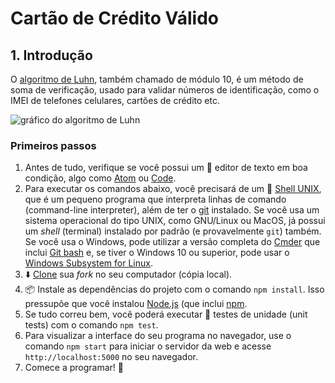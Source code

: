# Cartão de Crédito Válido

## 1. Introdução

O [algoritmo de Luhn](https://en.wi.org/wiki/Luhn_algorithm), também
chamado de módulo 10, é um método de soma de verificação, usado para validar
números de identificação, como o IMEI de telefones celulares, cartões de crédito
etc.

![gráfico do algoritmo de Luhn](https://www.101computing.net/wp/wp-content/uploads/Luhn-Algorithm.png)

### Primeiros passos

1. Antes de tudo, verifique se você possui um :pencil: editor de texto em boa
   condição, algo como [Atom](https://atom.io/) ou
   [Code](https://code.visualstudio.com/).
2. Para executar os comandos abaixo, você precisará de um :shell: 
[Shell UNIX](https://github.com/Laboratoria/bootcamp/tree/master/topics/shell), que
   é um pequeno programa que interpreta linhas de comando (command-line
   interpreter), além de ter o
   [git](https://github.com/Laboratoria/bootcamp/tree/master/topics/scm/01-git)
   instalado. Se você usa um sistema operacional do tipo UNIX, como GNU/Linux ou
   MacOS, já possui um _shell_ (terminal) instalado por padrão (e provavelmente
   `git`) também. Se você usa o Windows, pode utilizar a versão completa do
  [Cmder](https://cmder.net/) que inclui 
  [Git bash](https://git-scm.com/download/win) e, se tiver o Windows 10 ou superior,
   pode usar o 
   [Windows Subsystem for Linux](https://docs.microsoft.com/en-us/windows/wsl/install-win10).
3. :arrow_down: [Clone](https://help.github.com/articles/cloning-a-repository/)
   sua _fork_ no seu computador (cópia local).
4. 📦 Instale as dependências do projeto com o comando `npm install`. Isso
   pressupõe que você instalou [Node.js](https://nodejs.org/) (que inclui
   [npm](https://docs.npmjs.com/).
5. Se tudo correu bem, você poderá executar :traffic_light: testes de unidade
   (unit tests) com o comando `npm test`.
6. Para visualizar a interface do seu programa no navegador, use o comando `npm
   start` para iniciar o servidor da web e acesse `http://localhost:5000` no seu
   navegador.
7. Comece a programar! :rocket: